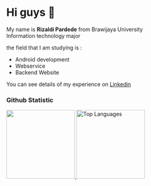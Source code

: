 Hi guys 👋 
==

My name is **Rizaldi Pardede** from Brawijaya University \
Information technology major 

the field that I am studying is :
* Android development
* Webservice
* Backend Website

You can see details of my experience on [Linkedin](https://www.linkedin.com/in/rizaldi-pardede-7b5708261)

### Github Statistic
<p align="left">
<a href="https://github.com/RizaldiPardede">
  <img height="180em" src="https://github-readme-stats-eight-theta.vercel.app/api?username=RizaldiPardede&show_icons=true&theme=algolia&include_all_commits=true&count_private=true"/>
  <img height="180em" src="https://github-readme-stats-eight-theta.vercel.app/api/top-langs/?username=RizaldiPardede&layout=compact&langs_count=8&theme=algolia" alt="Top Languages"/>
  
</a>
</p>
